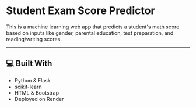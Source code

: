 # Student Exam Score Predictor

This is a machine learning web app that predicts a student's math score based on inputs like gender, parental education, test preparation, and reading/writing scores.

---

## 💻 Built With

- Python & Flask
- scikit-learn
- HTML & Bootstrap
- Deployed on Render
